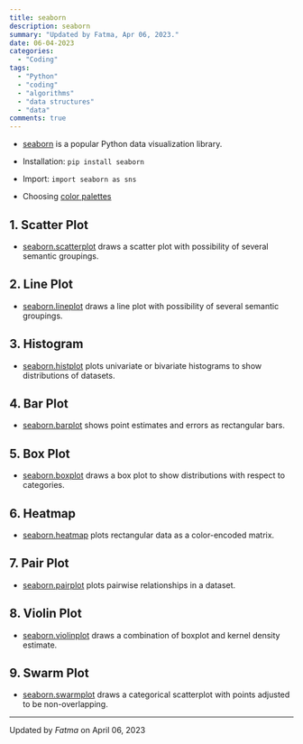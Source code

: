 ```yaml
---
title: seaborn
description: seaborn
summary: "Updated by Fatma, Apr 06, 2023."
date: 06-04-2023
categories:
  - "Coding"
tags:
  - "Python"
  - "coding"
  - "algorithms"
  - "data structures"
  - "data"
comments: true
---
```

- [seaborn](https://seaborn.pydata.org/) is a popular Python data visualization library.

- Installation: `pip install seaborn`
- Import: `import seaborn as sns`

- Choosing [color palettes](https://seaborn.pydata.org/tutorial/color_palettes.html)

## 1. Scatter Plot

- [seaborn.scatterplot](https://seaborn.pydata.org/generated/seaborn.scatterplot.html?highlight=scatter#seaborn.scatterplot) draws a scatter plot with possibility of several semantic groupings.

## 2. Line Plot

- [seaborn.lineplot](https://seaborn.pydata.org/generated/seaborn.lineplot.html?highlight=lineplot#seaborn.lineplot) draws a line plot with possibility of several semantic groupings.

## 3. Histogram

- [seaborn.histplot](https://seaborn.pydata.org/generated/seaborn.histplot.html) plots univariate or bivariate histograms to show distributions of datasets.

## 4. Bar Plot

- [seaborn.barplot](https://seaborn.pydata.org/generated/seaborn.barplot.html?highlight=seaborn+bar+plot) shows point estimates and errors as rectangular bars.

## 5. Box Plot

- [seaborn.boxplot](https://seaborn.pydata.org/generated/seaborn.boxplot.html?highlight=box+plot#seaborn.boxplot) draws a box plot to show distributions with respect to categories.

## 6. Heatmap

- [seaborn.heatmap](https://seaborn.pydata.org/generated/seaborn.heatmap.html?highlight=heatmap#seaborn.heatmap) plots rectangular data as a color-encoded matrix.

## 7. Pair Plot

- [seaborn.pairplot](https://seaborn.pydata.org/generated/seaborn.pairplot.html?highlight=pair+plot#seaborn.pairplot) plots pairwise relationships in a dataset.

## 8. Violin Plot

- [seaborn.violinplot](https://seaborn.pydata.org/generated/seaborn.violinplot.html?highlight=violin+plot#seaborn.violinplot) draws a combination of boxplot and kernel density estimate.

## 9. Swarm Plot

- [seaborn.swarmplot](https://seaborn.pydata.org/generated/seaborn.swarmplot.html?highlight=swarm+plot) draws a categorical scatterplot with points adjusted to be non-overlapping.

---

Updated by _Fatma_ on April 06, 2023
